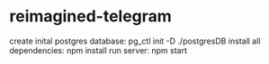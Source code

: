 # reimagined-telegram

create inital postgres database: pg_ctl init -D ./postgresDB
install all dependencies: npm install
run server:  npm start

